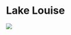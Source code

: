 <!--
id: 26391240154
link: http://tumblr.atmos.org/post/26391240154/lake-louise
slug: lake-louise
date: Mon Jul 02 2012 19:23:37 GMT-0700 (PDT)
publish: 2012-07-02
tags: 
title: Lake Louise
-->


Lake Louise
===========

![](http://25.media.tumblr.com/tumblr_m6kbzdXqAx1qz4sngo1_1280.jpg)

